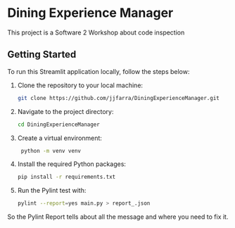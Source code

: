 # Dining Experience Manager

This project is a Software 2 Workshop about code inspection

## Getting Started

To run this Streamlit application locally, follow the steps below:

1. Clone the repository to your local machine:

   ```bash
   git clone https://github.com/jjfarra/DiningExperienceManager.git

2. Navigate to the project directory:

    ```bash
    cd DiningExperienceManager
3. Create a virtual environment:

   ```bash
    python -m venv venv

4. Install the required Python packages:

    ```bash
    pip install -r requirements.txt

5. Run the Pylint test with:

    ```bash
    pylint --report=yes main.py > report_.json
    
So the Pylint Report tells about all the message and where you need to fix it.
